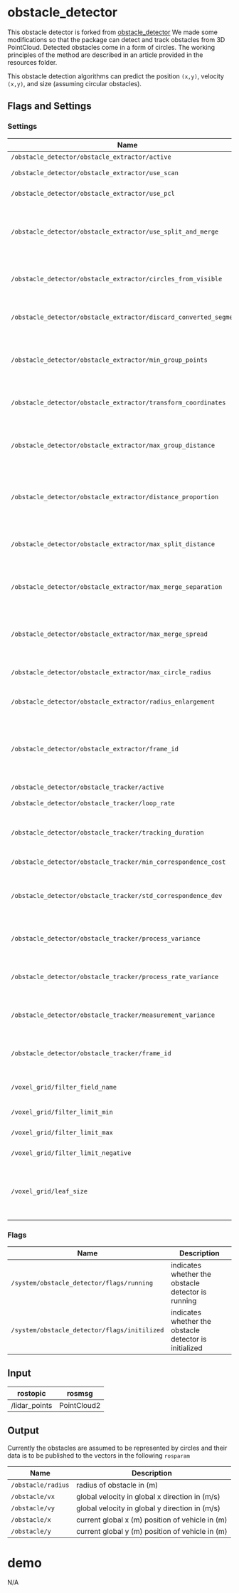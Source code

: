# obstacle_detector
This obstacle detector is forked from [obstacle_detector](https://github.com/tysik/obstacle_detector.git)
We made some modifications so that the package can detect and track obstacles from 3D PointCloud. Detected obstacles come in a form of circles. The working principles of the method are described in an article provided in the resources folder.

This obstacle detection algorithms can predict the position `(x,y)`, velocity `(x,y)`, and size (assuming circular obstacles).


## Flags and Settings
### Settings
Name | Description
--- | ---
`/obstacle_detector/obstacle_extractor/active` | active/sleep mode
`/obstacle_detector/obstacle_extractor/use_scan` | use laser scan messages
`/obstacle_detector/obstacle_extractor/use_pcl` |  use point cloud messages
`/obstacle_detector/obstacle_extractor/use_split_and_merge` | choose wether to use Iterative End Point Fit (false) or Split And Merge (true) algorithm to detect segments
`/obstacle_detector/obstacle_extractor/circles_from_visible` | detect circular obstacles only from fully visible (not occluded) segments
`/obstacle_detector/obstacle_extractor/discard_converted_segments` | do not publish segments, from which the circles were spawned
`/obstacle_detector/obstacle_extractor/min_group_points` | transform the coordinates of obstacles to a frame described with frame_id parameter
`/obstacle_detector/obstacle_extractor/transform_coordinates` | minimum number of points comprising a group to be further processed
`/obstacle_detector/obstacle_extractor/max_group_distance` | if the distance between two points is greater than this value, start a new group,
`/obstacle_detector/obstacle_extractor/distance_proportion` | enlarge the allowable distance between points proportionally to the range of point (use scan angle increment in radians)
`/obstacle_detector/obstacle_extractor/max_split_distance` | if a point in group lays further from a leading line than this value, split the group
`/obstacle_detector/obstacle_extractor/max_merge_separation` | if distance between obstacles is smaller than this value, consider merging them
`/obstacle_detector/obstacle_extractor/max_merge_spread` | merge two segments if all of their extreme points lay closer to the leading line than this value
`/obstacle_detector/obstacle_extractor/max_circle_radius` | if a circle would have greater radius than this value, skip it
`/obstacle_detector/obstacle_extractor/radius_enlargement` | artificially enlarge the circles radius by this value
`/obstacle_detector/obstacle_extractor/frame_id` | name of the coordinate frame used as origin for produced obstacles (used only if transform_coordinates flag is set to true)
`/obstacle_detector/obstacle_tracker/active` | active/sleep mode
`/obstacle_detector/obstacle_tracker/loop_rate` | the main loop rate in Hz
`/obstacle_detector/obstacle_tracker/tracking_duration` | the duration of obstacle tracking in the case of lack of incomming data
`/obstacle_detector/obstacle_tracker/min_correspondence_cost` | a threshold for correspondence test
`/obstacle_detector/obstacle_tracker/std_correspondence_dev` | (experimental) standard deviation of the position ellipse in the correspondence test
`/obstacle_detector/obstacle_tracker/process_variance` | variance of obstacles position and radius (parameter of Kalman Filter)
`/obstacle_detector/obstacle_tracker/process_rate_variance` | variance of rate of change of obstacles values (parameter of Kalman Filter)
`/obstacle_detector/obstacle_tracker/measurement_variance` | variance of measured obstacles values (parameter of Kalman Filter)
`/obstacle_detector/obstacle_tracker/frame_id` | name of the coordinate frame in which the obstacles are described
`/voxel_grid/filter_field_name` | the name of the point field to be used for filtering
`/voxel_grid/filter_limit_min` | The minimum limit of the filter interval
`/voxel_grid/filter_limit_max` | The maximum limit of the filter interval
`/voxel_grid/filter_limit_negative` | Inverts the meaning of the filter interval.
`/voxel_grid/leaf_size` | The extent of a leaf, respectively the voxel size of the result image or the size of the cells which shall accumulate points.

### Flags
Name | Description
--- | ---
`/system/obstacle_detector/flags/running` | indicates whether the obstacle detector is running
`/system/obstacle_detector/flags/initilized` | indicates whether the obstacle detector is initialized

## Input
rostopic | rosmsg
--- | ---
/lidar_points| PointCloud2

## Output
Currently the obstacles are assumed to be represented by circles and their data is to be published to the vectors in the following `rosparam`

Name | Description
--- | ---
`/obstacle/radius` | radius of obstacle in (m)
`/obstacle/vx` | global velocity in global x direction in (m/s)
`/obstacle/vy`| global velocity in global y direction in (m/s)
`/obstacle/x`| current global x (m) position of vehicle in (m)
`/obstacle/y`| current global y (m) position of vehicle in (m)

# demo
N/A
